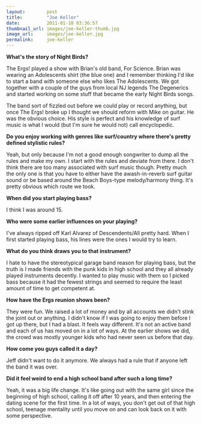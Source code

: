 ```yaml
---
layout:        post
title:         "Joe Keller"
date:          2011-01-18 03:36:57
thumbnail_url: images/joe-keller-thumb.jpg
image_url:     images/joe-keller.jpg
permalink:     joe-keller
---
```


<b>What's the story of Night Birds?</b>

The Ergs! played a show with Brian's old band, For Science. Brian was wearing an Adolescents shirt (the blue one) and I remember thinking I'd like to start a band with someone else who likes The Adolescents. We got together with a couple of the guys from local NJ legends The Degenerics and started working on some stuff that became the early Night Birds songs.

The band sort of fizzled out before we could play or record anything, but once The Ergs! broke up I thought we should reform with Mike on guitar. He was the obvious choice. His style is perfect and his knowledge of surf music is what I would (but I'm sure he would not) call encyclopedic.

<b>Do you enjoy working with genres like surf/country where there's pretty defined stylistic rules?</b>

Yeah, but only because I'm not a good enough songwriter to dump all the rules and make my own. I start with the rules and deviate from there. I don't think there are too many associated with surf music though. Pretty much the only one is that you have to either have the awash-in-reverb surf guitar sound or be based around the Beach Boys-type melody/harmony thing. It's pretty obvious which route we took.

<b>When did you start playing bass?</b>

I think I was around 15.

<b>Who were some earlier influences on your playing?</b>

I've always ripped off Karl Alvarez of Descendents/All pretty hard. When I first started playing bass, his lines were the ones I would try to learn.

<b>What do you think draws you to that instrument?</b>

I hate to have the stereotypical garage band reason for playing bass, but the truth is I made friends with the punk kids in high school and they all already played instruments decently. I wanted to play music with them so I picked bass because it had the fewest strings and seemed to require the least amount of time to get competent at.

<b>How have the Ergs reunion shows been?</b>

They were fun. We raised a lot of money and by all accounts we didn't stink the joint out or anything. I didn't know if I was going to enjoy them before I got up there, but I had a blast. It feels way different. It's not an active band and each of us has moved on in a lot of ways. At the earlier shows we did, the crowd was mostly younger kids who had never seen us before that day.

<b>How come you guys called it a day?</b>

Jeff didn't want to do it anymore. We always had a rule that if anyone left the band it was over.

<b>Did it feel weird to end a high school band after such a long time?</b>

Yeah, it was a big life change. It's like going out with the same girl since the beginning of high school, calling it off after 10 years, and then entering the dating scene for the first time. In a lot of ways, you don't get out of that high school, teenage mentality until you move on and can look back on it with some perspective.